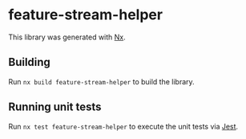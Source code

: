 # feature-stream-helper

This library was generated with [Nx](https://nx.dev).

## Building

Run `nx build feature-stream-helper` to build the library.

## Running unit tests

Run `nx test feature-stream-helper` to execute the unit tests via [Jest](https://jestjs.io).
